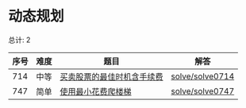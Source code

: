 # 动态规划

<!--- table -->

总计: 2

| 序号 | 难度 | 题目                                                                                                                 | 解答                                  |
| ---- | ---- | -------------------------------------------------------------------------------------------------------------------- | ------------------------------------- |
| 714  | 中等 | [买卖股票的最佳时机含手续费](https://leetcode-cn.com/problems/best-time-to-buy-and-sell-stock-with-transaction-fee/) | [solve/solve0714](../solve/solve0714) |
| 747  | 简单 | [使用最小花费爬楼梯](https://leetcode-cn.com/problems/min-cost-climbing-stairs/)                                     | [solve/solve0747](../solve/solve0747) |
